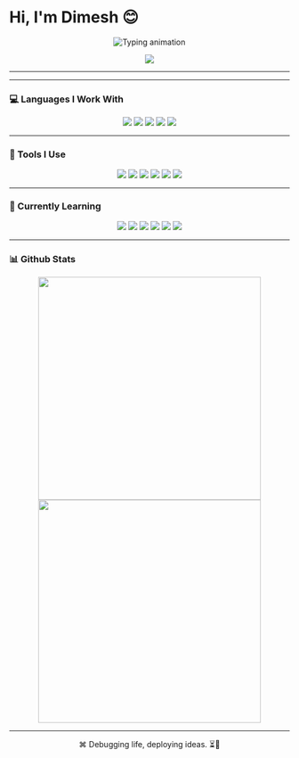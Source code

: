 # Hi, I'm Dimesh 😊

<p align="center">
  <img src="https://readme-typing-svg.demolab.com?font=Fira+Code&pause=1000&color=FCA311&center=true&vCenter=true&repeat=false&width=600&lines=Hi%2C+I%27m+Dimesh+%F0%9F%98%8A;Fuelled+by+curiosity%2C+driven+by+code+%E2%9A%99%EF%B8%8F%E2%9C%A8" alt="Typing animation" />
</p>



<p align="center">
  <img src="https://i.pinimg.com/originals/fa/ac/88/faac88123a5655e7ab386ee9161d962f.gif"  />
</p>

---

---

### 💻 Languages I Work With

<p align="center">
  <img src="https://img.shields.io/badge/Python-3776AB?style=for-the-badge&logo=python&logoColor=white"/>
  <img src="https://img.shields.io/badge/Java-ED8B00?style=for-the-badge&logo=java&logoColor=white"/>
  <img src="https://img.shields.io/badge/JavaScript-F7DF1E?style=for-the-badge&logo=javascript&logoColor=black"/>
  <img src="https://img.shields.io/badge/HTML5-E34F26?style=for-the-badge&logo=html5&logoColor=white"/>
  <img src="https://img.shields.io/badge/CSS3-1572B6?style=for-the-badge&logo=css3&logoColor=white"/>
</p>

---

### 🧰 Tools I Use

<p align="center">
  <img src="https://img.shields.io/badge/Figma-F24E1E?style=for-the-badge&logo=figma&logoColor=white"/>
  <img src="https://img.shields.io/badge/IntelliJ-000000?style=for-the-badge&logo=intellijidea&logoColor=white"/>
  <img src="https://img.shields.io/badge/PyCharm-143?style=for-the-badge&logo=pycharm&logoColor=white"/>
  <img src="https://img.shields.io/badge/GitHub-181717?style=for-the-badge&logo=github&logoColor=white"/>
  <img src="https://img.shields.io/badge/VSCode-007ACC?style=for-the-badge&logo=visualstudiocode&logoColor=white"/>
  <img src="https://img.shields.io/badge/MySQL_Workbench-4479A1?style=for-the-badge&logo=mysql&logoColor=white"/>
</p>

---

### 🚀 Currently Learning

<p align="center">
  <img src="https://img.shields.io/badge/TypeScript-3178C6?style=for-the-badge&logo=typescript&logoColor=white"/>
  <img src="https://img.shields.io/badge/Tailwind_CSS-06B6D4?style=for-the-badge&logo=tailwindcss&logoColor=white"/>
  <img src="https://img.shields.io/badge/React-20232A?style=for-the-badge&logo=react&logoColor=61DAFB"/>
  <img src="https://img.shields.io/badge/Node.js-339933?style=for-the-badge&logo=nodedotjs&logoColor=white"/>
  <img src="https://img.shields.io/badge/Next.js-000000?style=for-the-badge&logo=next.js&logoColor=white"/>
  <img src="https://img.shields.io/badge/Azure-0078D4?style=for-the-badge&logo=microsoft-azure&logoColor=white"/>
</p>


---

### 📊 Github Stats

<p align="center">
  <img src="https://github-readme-stats.vercel.app/api?username=dimesh-dev&show_icons=true&theme=radical&hide=stars&count_private=true" width="400" />
  <img src="https://github-readme-streak-stats.herokuapp.com?user=dimesh-dev&theme=radical&hide_border=false&date_format=M%20j%5B%2C%20Y%5D" width="400" />
</p>

---

<p align="center">
  ⌘ Debugging life, deploying ideas. ⏳🧬
</p>
